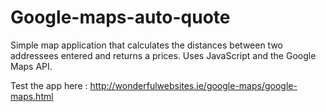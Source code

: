 # Google-maps-auto-quote
Simple map application that calculates the distances between two addressees entered and returns a prices.  Uses JavaScript and the Google Maps API. 

Test the app here : http://wonderfulwebsites.ie/google-maps/google-maps.html
